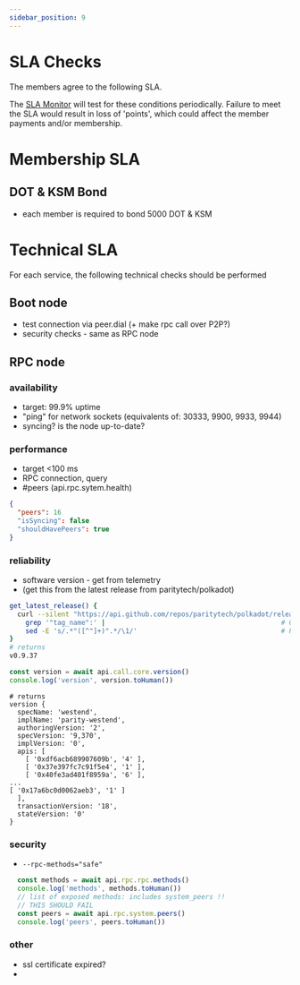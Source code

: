 ```yaml
---
sidebar_position: 9
---
```


# SLA Checks

The members agree to the following SLA.

The [SLA Monitor](https://github.com/dotsama-ibp/dotsama-ibp/tree/main/monitor) will test for these conditions periodically. Failure to meet the SLA would result in loss of 'points', which could affect the member payments and/or membership.

# Membership SLA

## DOT & KSM Bond
- each member is required to bond 5000 DOT &  KSM 

# Technical SLA

For each service, the following technical checks should be performed

## Boot node

- test connection via peer.dial (+ make rpc call over P2P?)
- security checks - same as RPC node

## RPC node

### availability
- target: 99.9% uptime
- "ping" for network sockets (equivalents of: 30333, 9900, 9933, 9944)
- syncing? is the node up-to-date?

### performance
- target <100 ms
- RPC connection, query
- #peers (api.rpc.sytem.health)
```json
{
  "peers": 16
  "isSyncing": false
  "shouldHavePeers": true
}
```

### reliability
- software version - get from telemetry
- (get this from the latest release from paritytech/polkadot)
```bash
get_latest_release() {
  curl --silent "https://api.github.com/repos/paritytech/polkadot/releases/latest" | # Get latest release from GitHub api
    grep '"tag_name":' |                                            # Get tag line
    sed -E 's/.*"([^"]+)".*/\1/'                                    # Pluck JSON value
}
# returns
v0.9.37
```
```js
const version = await api.call.core.version()
console.log('version', version.toHuman())
```
```
# returns
version {
  specName: 'westend',
  implName: 'parity-westend',
  authoringVersion: '2',
  specVersion: '9,370',
  implVersion: '0',
  apis: [
    [ '0xdf6acb689907609b', '4' ],
    [ '0x37e397fc7c91f5e4', '1' ],
    [ '0x40fe3ad401f8959a', '6' ],
...
[ '0x17a6bc0d0062aeb3', '1' ]
  ],
  transactionVersion: '18',
  stateVersion: '0'
}
```

### security
- `--rpc-methods="safe"`
```js
  const methods = await api.rpc.rpc.methods()
  console.log('methods', methods.toHuman())
  // list of exposed methods: includes system_peers !!
  // THIS SHOULD FAIL
  const peers = await api.rpc.system.peers()
  console.log('peers', peers.toHuman())

```

### other 
- ssl certificate expired?
- 